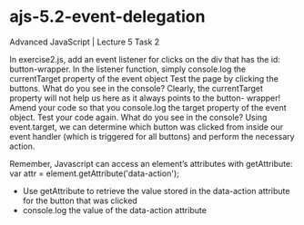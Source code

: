 # ajs-5.2-event-delegation
Advanced JavaScript | Lecture 5 Task 2

In exercise2.js, add an event listener for clicks on the div that has the id: button-wrapper.
In the listener function, simply console.log the currentTarget property of the event object
Test the page by clicking the buttons. What do you see in the console?
Clearly, the currentTarget property will not help us here as it always points to the button- wrapper!
Amend your code so that you console.log the target property of the event object. Test your code again. What do you see in the console?
Using event.target, we can determine which button was clicked from inside our event handler (which is triggered for all buttons) and perform the necessary action.


Remember, Javascript can access an element’s attributes with getAttribute: var attr = element.getAttribute('data-action');
- Use getAttribute to retrieve the value stored in the data-action attribute for the button that was clicked
- console.log the value of the data-action attribute
